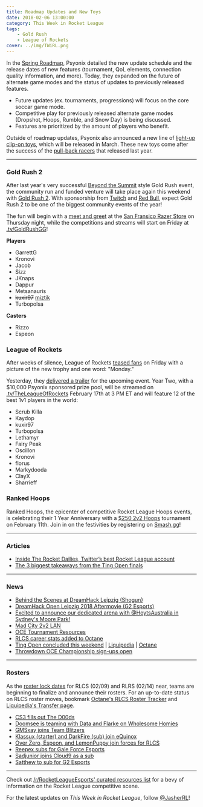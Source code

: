 ```yaml
---
title: Roadmap Updates and New Toys
date: 2018-02-06 13:00:00
category: This Week in Rocket League
tags:
    - Gold Rush
    - League of Rockets
cover: ../img/TWiRL.png
---
```


In the [Spring Roadmap](https://www.rocketleague.com/news/rocket-league-roadmap-spring-2018/), Psyonix detailed the new update schedule and the release dates of new features (tournament, QoL elements, connection quality information, and more). Today, they expanded on the future of alternate game modes and the status of updates to previously released features.

-   Future updates (ex. tournaments, progressions) will focus on the core soccar game mode.
-   Competitive play for previously released alternate game modes (Dropshot, Hoops, Rumble, and Snow Day) is being discussed.
-   Features are prioritized by the amount of players who benefit.

Outside of roadmap updates, Psyonix also announced a new line of [light-up clip-on toys](https://www.rocketleague.com/news/new-rocket-league-toys-march-2018/), which will be released in March. These new toys come after the success of the [pull-back racers](https://www.rocketleague.com/news/rocket-league-pull-back-racers-arrive-in-june/) that released last year.

---

### Gold Rush 2

After last year's very successful [Beyond the Summit](http://beyondthesummit.tv/) style Gold Rush event, the community run and funded venture will take place again this weekend with [Gold Rush 2](https://smash.gg/tournament/gold-rush-2/details). With sponsorship from [Twitch](https://twitter.com/GoldRushGG/status/958383612356734976) and [Red Bull](https://twitter.com/GoldRushGG/status/960628806334558208), expect Gold Rush 2 to be one of the biggest community events of the year!

The fun will begin with a [meet and greet](https://twitter.com/GoldRushGG/status/960573740168839168) at the [San Fransico Razer Store](https://twitter.com/RazerStore) on Thursday night, while the competitions and streams will start on Friday at [.tv/GoldRushGG](https://twitch.tv/GoldRushGG)!

**Players**

-   GarrettG
-   Kronovi
-   Jacob
-   Sizz
-   JKnaps
-   Dappur
-   Metsanauris
-   ~~kuxir97~~ [miztik](https://twitter.com/GoldRushGG/status/961177722461372416)
-   Turbopolsa

**Casters**

-   Rizzo
-   Espeon

### League of Rockets

After weeks of silence, League of Rockets [teased fans](https://twitter.com/LeagueOfRockets/status/959510235269468160) on Friday with a picture of the new trophy and one word: "Monday."

Yesterday, they [delivered a trailer](https://twitter.com/LeagueOfRockets/status/960611512300818432) for the upcoming event. Year Two, with a \$10,000 Psyonix sponsored prize pool, will be streamed on [.tv/TheLeagueOfRockets](https://www.twitch.tv/theleagueofrockets) February 17th at 3 PM ET and will feature 12 of the best 1v1 players in the world:

-   Scrub Killa
-   Kaydop
-   kuxir97
-   Turbopolsa
-   Lethamyr
-   Fairy Peak
-   Oscillon
-   Kronovi
-   florus
-   Markydooda
-   ClayX
-   Sharrieff

### Ranked Hoops

Ranked Hoops, the epicenter of competitive Rocket League Hoops events, is celebrating their 1 Year Anniversary with a [\$250 2v2 Hoops](https://smash.gg/tournament/2v2-hoops-tournament-pc-xbox-switch-02-11-18) tournament on February 11th. Join in on the festivities by registering on [Smash.gg](https://smash.gg/tournament/2v2-hoops-tournament-pc-xbox-switch-02-11-18)!

---

### Articles

-   [Inside The Rocket Dailies, Twitter’s best Rocket League account](http://rocketeers.gg/interview-rocket-dailies-best-rocket-league-twitter-account/)
-   [The 3 biggest takeaways from the Ting Open finals](http://rocketeers.gg/gale-force-esports-win-ting-open-rocket-league/)

---

### News

-   [Behind the Scenes at DreamHack Leipzig (Shogun)](https://www.youtube.com/watch?v=-BBKo2wNWz8)
-   [DreamHack Open Leipzig 2018 Aftermovie (G2 Esports)](https://www.youtube.com/watch?v=EiF0sARiGuo)
-   [Excited to announce our dedicated arena with @HoytsAustralia in Sydney's Moore Park!](https://twitter.com/GfinityAU/status/960279295212974080)
-   [Mad City 2v2 LAN](https://www.reddit.com/r/RocketLeagueEsports/comments/7v2ib8/mad_city_n3rd_street_1000_2v2_lan_discussion/)
-   [OCE Tournament Resources](https://www.reddit.com/r/RocketLeagueEsports/comments/7v2lkf/i_want_to_get_into_the_oce_a_bit_but_its_really/)
-   [RLCS career stats added to Octane](https://twitter.com/Slokh_/status/959999197599666176)
-   [Ting Open concluded this weekend](https://www.reddit.com/r/RocketLeagueEsports/comments/7v7xuz/day_2_ting_open_grand_finals_discussion/) | [Liquipedia](http://liquipedia.net/rocketleague/Ting/Ting_Open) | [Octane](http://octane.gg/event/ting-open-finals/)
-   [Throwdown OCE Championship sign-ups open](https://throwdownesports.com/rocket-league-oce-championship/)

---

### Rosters

As the [roster lock dates](https://www.reddit.com/r/RocketLeagueEsports/comments/7sgszl/rlcs_roster_lock_info/) for RLCS (02/09) and RLRS (02/14) near, teams are beginning to finalize and announce their rosters. For an up-to-date status on RLCS roster moves, bookmark [Octane's RLCS Roster Tracker](http://octane.gg/news/rlcs-roster-tracker) and [Liquipedia's Transfer page](http://liquipedia.net/rocketleague/Transfers).

-   [CS3 fills out The D00ds](https://twitter.com/JorolelinRL/status/959663942737059840)
-   [Doomsee is teaming with Data and Flarke on Wholesome Homies](https://twitter.com/Doomseee/status/960828731811090432)
-   [GMSxay joins Team Blitzers](https://twitter.com/TeamBlitzers/status/960632600015589382)
-   [Klassux (starter) and DarkFire (sub) join eQuinox](https://twitter.com/CorruptedGabe/status/960997031685734401)
-   [Over Zero, Espeon, and LemonPuppy join forces for RLCS](https://twitter.com/OverZeroRL/status/961036324231720960)
-   [Reepex subs for Gale Force Esports](https://twitter.com/GFEviolentpanda/status/960811818376671232)
-   [Sadjunior joins Cloud9 as a sub](https://twitter.com/SquishyMuffinz/status/960896386022612994)
-   [Satthew to sub for G2 Esports](https://twitter.com/JKnapsRL/status/961004937613279238)

---

Check out [/r/RocketLeagueEsports' curated resources list](https://www.reddit.com/r/RocketLeagueEsports/wiki/links) for a bevy of information on the Rocket League competitive scene.

For the latest updates on _This Week in Rocket League_, follow [@JasherRL](https://twitter.com/JasherRL)!
